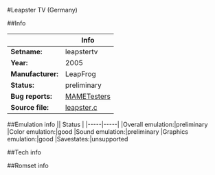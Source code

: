 #Leapster TV (Germany)

##Info

||Info|
|-----|-----|
|**Setname:**|leapstertv
|**Year:**|2005
|**Manufacturer:**|LeapFrog
|**Status:**|preliminary
|**Bug reports:**|[MAMETesters](http://mametesters.org/view_all_set.php?type=1&temporary=y&search=leapster.c)
|**Source file:**|[leapster.c](https://github.com/mamedev/mame/blob/master/src/mess/drivers/leapster.c)

##Emulation info
|| Status |
|-----|-----|
|Overall emulation:|preliminary
|Color emulation:|good
|Sound emulation:|preliminary
|Graphics emulation:|good
|Savestates:|unsupported

##Tech info

##Romset info

<!--- START OF EDITED COMMENT DO NOT TOUCH TEXT ABOVE-->
